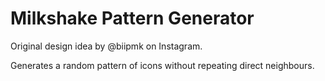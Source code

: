 # Milkshake Pattern Generator

Original design idea by @biipmk on Instagram.

Generates a random pattern of icons without repeating direct neighbours.
